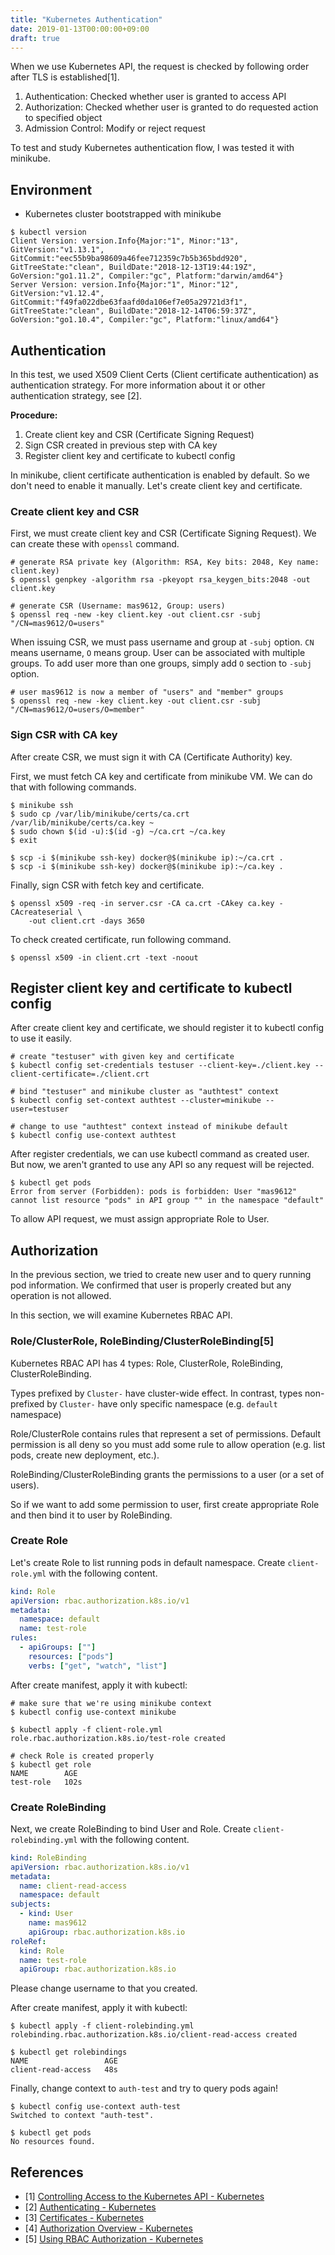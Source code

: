 ```yaml
---
title: "Kubernetes Authentication"
date: 2019-01-13T00:00:00+09:00
draft: true
---
```


When we use Kubernetes API, the request is checked by following order after TLS is established[1].

1. Authentication: Checked whether user is granted to access API
1. Authorization: Checked whether user is granted to do requested action to specified object
1. Admission Control: Modify or reject request

To test and study Kubernetes authentication flow, I was tested it with minikube.

## Environment
* Kubernetes cluster bootstrapped with minikube
```shell
$ kubectl version
Client Version: version.Info{Major:"1", Minor:"13", GitVersion:"v1.13.1", GitCommit:"eec55b9ba98609a46fee712359c7b5b365bdd920", GitTreeState:"clean", BuildDate:"2018-12-13T19:44:19Z", GoVersion:"go1.11.2", Compiler:"gc", Platform:"darwin/amd64"}
Server Version: version.Info{Major:"1", Minor:"12", GitVersion:"v1.12.4", GitCommit:"f49fa022dbe63faafd0da106ef7e05a29721d3f1", GitTreeState:"clean", BuildDate:"2018-12-14T06:59:37Z", GoVersion:"go1.10.4", Compiler:"gc", Platform:"linux/amd64"}
```

## Authentication
In this test, we used X509 Client Certs (Client certificate authentication) as authentication strategy.
For more information about it or other authentication strategy, see [2].

**Procedure:**

1. Create client key and CSR (Certificate Signing Request)
1. Sign CSR created in previous step with CA key
1. Register client key and certificate to kubectl config

In minikube, client certificate authentication is enabled by default. 
So we don't need to enable it manually.
Let's create client key and certificate.

### Create client key and CSR
First, we must create client key and CSR (Certificate Signing Request).
We can create these with `openssl` command.
```shell
# generate RSA private key (Algorithm: RSA, Key bits: 2048, Key name: client.key)
$ openssl genpkey -algorithm rsa -pkeyopt rsa_keygen_bits:2048 -out client.key

# generate CSR (Username: mas9612, Group: users)
$ openssl req -new -key client.key -out client.csr -subj "/CN=mas9612/O=users"
```

When issuing CSR, we must pass username and group at `-subj` option.
`CN` means username, `O` means group. User can be associated with multiple groups.
To add user more than one groups, simply add `O` section to `-subj` option.
```shell
# user mas9612 is now a member of "users" and "member" groups
$ openssl req -new -key client.key -out client.csr -subj "/CN=mas9612/O=users/O=member"
```

### Sign CSR with CA key
After create CSR, we must sign it with CA (Certificate Authority) key.

First, we must fetch CA key and certificate from minikube VM.
We can do that with following commands.
```shell
$ minikube ssh
$ sudo cp /var/lib/minikube/certs/ca.crt /var/lib/minikube/certs/ca.key ~
$ sudo chown $(id -u):$(id -g) ~/ca.crt ~/ca.key
$ exit

$ scp -i $(minikube ssh-key) docker@$(minikube ip):~/ca.crt .
$ scp -i $(minikube ssh-key) docker@$(minikube ip):~/ca.key .
```

Finally, sign CSR with fetch key and certificate.
```shell
$ openssl x509 -req -in server.csr -CA ca.crt -CAkey ca.key -CAcreateserial \
    -out client.crt -days 3650
```

To check created certificate, run following command.
```shell
$ openssl x509 -in client.crt -text -noout
```

## Register client key and certificate to kubectl config
After create client key and certificate, we should register it to kubectl config to use it easily.

```shell
# create "testuser" with given key and certificate
$ kubectl config set-credentials testuser --client-key=./client.key --client-certificate=./client.crt

# bind "testuser" and minikube cluster as "authtest" context
$ kubectl config set-context authtest --cluster=minikube --user=testuser

# change to use "authtest" context instead of minikube default
$ kubectl config use-context authtest
```

After register credentials, we can use kubectl command as created user.
But now, we aren't granted to use any API so any request will be rejected.
```shell
$ kubectl get pods
Error from server (Forbidden): pods is forbidden: User "mas9612" cannot list resource "pods" in API group "" in the namespace "default"
```

To allow API request, we must assign appropriate Role to User.

## Authorization
In the previous section, we tried to create new user and to query running pod information.
We confirmed that user is properly created but any operation is not allowed.

In this section, we will examine Kubernetes RBAC API.

### Role/ClusterRole, RoleBinding/ClusterRoleBinding[5]
Kubernetes RBAC API has 4 types: Role, ClusterRole, RoleBinding, ClusterRoleBinding.

Types prefixed by `Cluster-` have cluster-wide effect.
In contrast, types non-prefixed by `Cluster-` have only specific namespace (e.g. `default` namespace)

Role/ClusterRole contains rules that represent a set of permissions.
Default permission is all deny so you must add some rule to allow operation (e.g. list pods, create new deployment, etc.).

RoleBinding/ClusterRoleBinding grants the permissions to a user (or a set of users).

So if we want to add some permission to user, first create appropriate Role and then bind it to user by RoleBinding.

### Create Role
Let's create Role to list running pods in default namespace.
Create `client-role.yml` with the following content.

```yaml
kind: Role
apiVersion: rbac.authorization.k8s.io/v1
metadata:
  namespace: default
  name: test-role
rules:
  - apiGroups: [""]
    resources: ["pods"]
    verbs: ["get", "watch", "list"]
```

After create manifest, apply it with kubectl:

```shell
# make sure that we're using minikube context
$ kubectl config use-context minikube

$ kubectl apply -f client-role.yml
role.rbac.authorization.k8s.io/test-role created

# check Role is created properly
$ kubectl get role
NAME        AGE
test-role   102s
```

### Create RoleBinding
Next, we create RoleBinding to bind User and Role.
Create `client-rolebinding.yml` with the following content.
```yaml
kind: RoleBinding
apiVersion: rbac.authorization.k8s.io/v1
metadata:
  name: client-read-access
  namespace: default
subjects:
  - kind: User
    name: mas9612
    apiGroup: rbac.authorization.k8s.io
roleRef:
  kind: Role
  name: test-role
  apiGroup: rbac.authorization.k8s.io
```

Please change username to that you created.

After create manifest, apply it with kubectl:

```shell
$ kubectl apply -f client-rolebinding.yml
rolebinding.rbac.authorization.k8s.io/client-read-access created

$ kubectl get rolebindings
NAME                 AGE
client-read-access   48s
```

Finally, change context to `auth-test` and try to query pods again!
```shell
$ kubectl config use-context auth-test
Switched to context "auth-test".

$ kubectl get pods
No resources found.
```

## References
* [1] [Controlling Access to the Kubernetes API - Kubernetes](https://kubernetes.io/docs/reference/access-authn-authz/controlling-access/)
* [2] [Authenticating - Kubernetes](https://kubernetes.io/docs/reference/access-authn-authz/authentication/)
* [3] [Certificates - Kubernetes](https://kubernetes.io/docs/concepts/cluster-administration/certificates/#openssl)
* [4] [Authorization Overview - Kubernetes](https://kubernetes.io/docs/reference/access-authn-authz/authorization/)
* [5] [Using RBAC Authorization - Kubernetes](https://kubernetes.io/docs/reference/access-authn-authz/rbac/)
